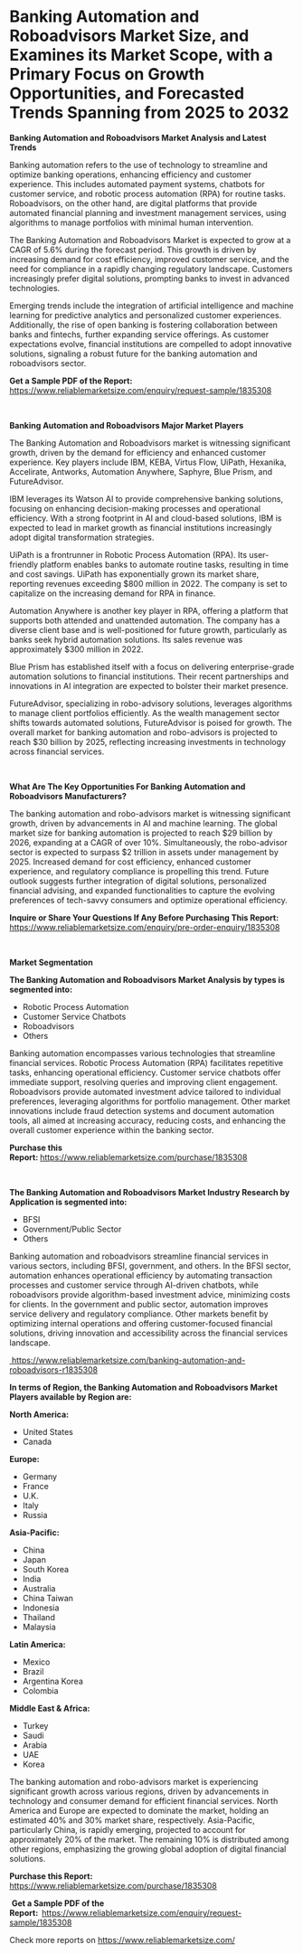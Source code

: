 <p><h1>Banking Automation and Roboadvisors Market Size, and Examines its Market Scope, with a Primary Focus on Growth Opportunities, and Forecasted Trends Spanning from 2025 to 2032</h1></p><p><strong>Banking Automation and Roboadvisors Market Analysis and Latest Trends</strong></p>
<p><p>Banking automation refers to the use of technology to streamline and optimize banking operations, enhancing efficiency and customer experience. This includes automated payment systems, chatbots for customer service, and robotic process automation (RPA) for routine tasks. Roboadvisors, on the other hand, are digital platforms that provide automated financial planning and investment management services, using algorithms to manage portfolios with minimal human intervention.</p><p>The Banking Automation and Roboadvisors Market is expected to grow at a CAGR of 5.6% during the forecast period. This growth is driven by increasing demand for cost efficiency, improved customer service, and the need for compliance in a rapidly changing regulatory landscape. Customers increasingly prefer digital solutions, prompting banks to invest in advanced technologies.</p><p>Emerging trends include the integration of artificial intelligence and machine learning for predictive analytics and personalized customer experiences. Additionally, the rise of open banking is fostering collaboration between banks and fintechs, further expanding service offerings. As customer expectations evolve, financial institutions are compelled to adopt innovative solutions, signaling a robust future for the banking automation and roboadvisors sector.</p></p>
<p><strong>Get a Sample PDF of the Report:&nbsp;</strong> <a href="https://www.reliablemarketsize.com/enquiry/request-sample/1835308?utm_campaign=3572&utm_medium=2&utm_source=Github&utm_content=ia&utm_term=26032025&utm_id=banking-automation-and-roboadvisors">https://www.reliablemarketsize.com/enquiry/request-sample/1835308</a></p>
<p>&nbsp;</p>
<p><strong>Banking Automation and Roboadvisors Major Market Players</strong></p>
<p><p>The Banking Automation and Roboadvisors market is witnessing significant growth, driven by the demand for efficiency and enhanced customer experience. Key players include IBM, KEBA, Virtus Flow, UiPath, Hexanika, Accelirate, Antworks, Automation Anywhere, Saphyre, Blue Prism, and FutureAdvisor.</p><p>IBM leverages its Watson AI to provide comprehensive banking solutions, focusing on enhancing decision-making processes and operational efficiency. With a strong footprint in AI and cloud-based solutions, IBM is expected to lead in market growth as financial institutions increasingly adopt digital transformation strategies.</p><p>UiPath is a frontrunner in Robotic Process Automation (RPA). Its user-friendly platform enables banks to automate routine tasks, resulting in time and cost savings. UiPath has exponentially grown its market share, reporting revenues exceeding $800 million in 2022. The company is set to capitalize on the increasing demand for RPA in finance.</p><p>Automation Anywhere is another key player in RPA, offering a platform that supports both attended and unattended automation. The company has a diverse client base and is well-positioned for future growth, particularly as banks seek hybrid automation solutions. Its sales revenue was approximately $300 million in 2022.</p><p>Blue Prism has established itself with a focus on delivering enterprise-grade automation solutions to financial institutions. Their recent partnerships and innovations in AI integration are expected to bolster their market presence.</p><p>FutureAdvisor, specializing in robo-advisory solutions, leverages algorithms to manage client portfolios efficiently. As the wealth management sector shifts towards automated solutions, FutureAdvisor is poised for growth. The overall market for banking automation and robo-advisors is projected to reach $30 billion by 2025, reflecting increasing investments in technology across financial services.</p></p>
<p>&nbsp;</p>
<p><strong>What Are The Key Opportunities For Banking Automation and Roboadvisors Manufacturers?</strong></p>
<p><p>The banking automation and robo-advisors market is witnessing significant growth, driven by advancements in AI and machine learning. The global market size for banking automation is projected to reach $29 billion by 2026, expanding at a CAGR of over 10%. Simultaneously, the robo-advisor sector is expected to surpass $2 trillion in assets under management by 2025. Increased demand for cost efficiency, enhanced customer experience, and regulatory compliance is propelling this trend. Future outlook suggests further integration of digital solutions, personalized financial advising, and expanded functionalities to capture the evolving preferences of tech-savvy consumers and optimize operational efficiency.</p></p>
<p><strong>Inquire or Share Your Questions If Any Before Purchasing This Report:</strong> <a href="https://www.reliablemarketsize.com/enquiry/pre-order-enquiry/1835308?utm_campaign=3572&utm_medium=2&utm_source=Github&utm_content=ia&utm_term=26032025&utm_id=banking-automation-and-roboadvisors">https://www.reliablemarketsize.com/enquiry/pre-order-enquiry/1835308</a></p>
<p>&nbsp;</p>
<p><strong>Market Segmentation</strong></p>
<p><strong>The Banking Automation and Roboadvisors Market Analysis by types is segmented into:</strong></p>
<p><ul><li>Robotic Process Automation</li><li>Customer Service Chatbots</li><li>Roboadvisors</li><li>Others</li></ul></p>
<p><p>Banking automation encompasses various technologies that streamline financial services. Robotic Process Automation (RPA) facilitates repetitive tasks, enhancing operational efficiency. Customer service chatbots offer immediate support, resolving queries and improving client engagement. Roboadvisors provide automated investment advice tailored to individual preferences, leveraging algorithms for portfolio management. Other market innovations include fraud detection systems and document automation tools, all aimed at increasing accuracy, reducing costs, and enhancing the overall customer experience within the banking sector.</p></p>
<p><strong>Purchase this Report:&nbsp;</strong><a href="https://www.reliablemarketsize.com/purchase/1835308?utm_campaign=3572&utm_medium=2&utm_source=Github&utm_content=ia&utm_term=26032025&utm_id=banking-automation-and-roboadvisors">https://www.reliablemarketsize.com/purchase/1835308</a></p>
<p>&nbsp;</p>
<p><strong>The Banking Automation and Roboadvisors Market Industry Research by Application is segmented into:</strong></p>
<p><ul><li>BFSI</li><li>Government/Public Sector</li><li>Others</li></ul></p>
<p><p>Banking automation and roboadvisors streamline financial services in various sectors, including BFSI, government, and others. In the BFSI sector, automation enhances operational efficiency by automating transaction processes and customer service through AI-driven chatbots, while roboadvisors provide algorithm-based investment advice, minimizing costs for clients. In the government and public sector, automation improves service delivery and regulatory compliance. Other markets benefit by optimizing internal operations and offering customer-focused financial solutions, driving innovation and accessibility across the financial services landscape.</p></p>
<p><a href="https://www.reliablemarketsize.com/banking-automation-and-roboadvisors-r1835308?utm_campaign=3572&utm_medium=2&utm_source=Github&utm_content=ia&utm_term=26032025&utm_id=banking-automation-and-roboadvisors">&nbsp;https://www.reliablemarketsize.com/banking-automation-and-roboadvisors-r1835308</a></p>
<p><strong>In terms of Region, the Banking Automation and Roboadvisors Market Players available by Region are:</strong></p>
<p>
    <p> <strong> North America: </strong>
        <ul>
            <li>United States</li>
            <li>Canada</li>
        </ul>
        </p> 
    <p> <strong> Europe: </strong>
        <ul>
            <li>Germany</li>
            <li>France</li>
            <li>U.K.</li>
            <li>Italy</li>
            <li>Russia</li>
        </ul>
        </p> 
    <p> <strong> Asia-Pacific: </strong>
        <ul>
            <li>China</li>
            <li>Japan</li>
            <li>South Korea</li>
            <li>India</li>
            <li>Australia</li>
            <li>China Taiwan</li>
            <li>Indonesia</li>
            <li>Thailand</li>
            <li>Malaysia</li>
        </ul>
        </p> 
    <p> <strong> Latin America: </strong>
        <ul>
            <li>Mexico</li>
            <li>Brazil</li>
            <li>Argentina Korea</li>
            <li>Colombia</li>
        </ul>
        </p> 
    <p> <strong> Middle East & Africa: </strong>
        <ul>
            <li>Turkey</li>
            <li>Saudi</li>
            <li>Arabia</li>
            <li>UAE</li>
            <li>Korea</li>
        </ul>
    </p>
    </p>
<p><p>The banking automation and robo-advisors market is experiencing significant growth across various regions, driven by advancements in technology and consumer demand for efficient financial services. North America and Europe are expected to dominate the market, holding an estimated 40% and 30% market share, respectively. Asia-Pacific, particularly China, is rapidly emerging, projected to account for approximately 20% of the market. The remaining 10% is distributed among other regions, emphasizing the growing global adoption of digital financial solutions.</p></p>
<p><strong>Purchase this Report: </strong><a href="https://www.reliablemarketsize.com/purchase/1835308?utm_campaign=3572&utm_medium=2&utm_source=Github&utm_content=ia&utm_term=26032025&utm_id=banking-automation-and-roboadvisors">https://www.reliablemarketsize.com/purchase/1835308</a></p>
<p>&nbsp;<strong>Get a Sample PDF of the Report:&nbsp;&nbsp;</strong><a href="https://www.reliablemarketsize.com/enquiry/request-sample/1835308?utm_campaign=3572&utm_medium=2&utm_source=Github&utm_content=ia&utm_term=26032025&utm_id=banking-automation-and-roboadvisors">https://www.reliablemarketsize.com/enquiry/request-sample/1835308</a></p>
<p><strong></strong></p>
<p>Check more reports on <a href="https://www.reliablemarketsize.com/?utm_campaign=3572&utm_medium=2&utm_source=Github&utm_content=ia&utm_term=26032025&utm_id=banking-automation-and-roboadvisors">https://www.reliablemarketsize.com/</a></p>